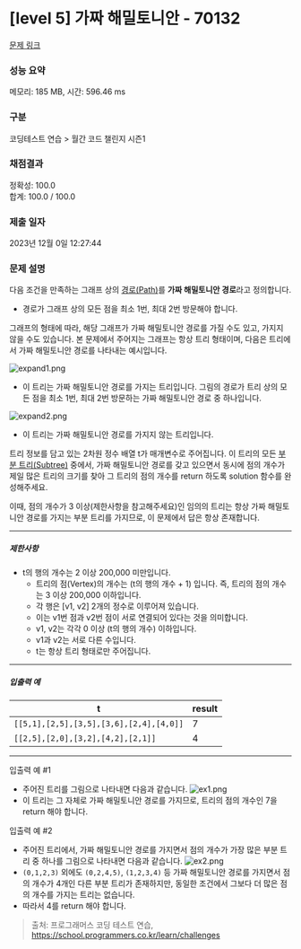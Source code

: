 # [level 5] 가짜 해밀토니안 - 70132 

[문제 링크](https://school.programmers.co.kr/learn/courses/30/lessons/70132) 

### 성능 요약

메모리: 185 MB, 시간: 596.46 ms

### 구분

코딩테스트 연습 > 월간 코드 챌린지 시즌1

### 채점결과

정확성: 100.0<br/>합계: 100.0 / 100.0

### 제출 일자

2023년 12월 0일 12:27:44

### 문제 설명

<p>다음 조건을 만족하는 그래프 상의 <a href="https://en.wikipedia.org/wiki/Path_(graph_theory)" target="_blank" rel="noopener">경로(Path)</a>를 <strong>가짜 해밀토니안 경로</strong>라고 정의합니다.</p>

<ul>
<li>경로가 그래프 상의 모든 점을 최소 1번, 최대 2번 방문해야 합니다.</li>
</ul>

<p>그래프의 형태에 따라, 해당 그래프가 가짜 해밀토니안 경로를 가질 수도 있고, 가지지 않을 수도 있습니다. 본 문제에서 주어지는 그래프는 항상 트리 형태이며, 다음은 트리에서 가짜 해밀토니안 경로를 나타내는 예시입니다.</p>

<p><img src="https://grepp-programmers.s3.ap-northeast-2.amazonaws.com/files/production/e2cd7da9-b86e-4946-b122-9f4672c3c075/expand1.png" title="" alt="expand1.png"></p>

<ul>
<li>이 트리는 가짜 해밀토니안 경로를 가지는 트리입니다. 그림의 경로가 트리 상의 모든 점을 최소 1번, 최대 2번 방문하는 가짜 해밀토니안 경로 중 하나입니다.</li>
</ul>

<p><img src="https://grepp-programmers.s3.ap-northeast-2.amazonaws.com/files/production/91670de9-624c-4e48-a763-da24a7fe0b14/expand2.png" title="" alt="expand2.png"></p>

<ul>
<li>이 트리는 가짜 해밀토니안 경로를 가지지 않는 트리입니다.</li>
</ul>

<p>트리 정보를 담고 있는 2차원 정수 배열 t가 매개변수로 주어집니다. 이 트리의 모든 <a href="https://en.wikipedia.org/wiki/Tree_(data_structure)#Terminology" target="_blank" rel="noopener">부분 트리(Subtree)</a> 중에서, 가짜 해밀토니안 경로를 갖고 있으면서 동시에 점의 개수가 제일 많은 트리의 크기를 찾아 그 트리의 점의 개수를 return 하도록 solution 함수를 완성해주세요.</p>

<p>이때, 점의 개수가 3 이상(제한사항을 참고해주세요)인 임의의 트리는 항상 가짜 해밀토니안 경로를 가지는 부분 트리를 가지므로, 이 문제에서 답은 항상 존재합니다.</p>

<hr>

<h5>제한사항</h5>

<ul>
<li>t의 행의 개수는 2 이상 200,000 미만입니다.

<ul>
<li>트리의 점(Vertex)의 개수는 (t의 행의 개수 + 1) 입니다. 즉, 트리의 점의 개수는 3 이상 200,000 이하입니다.</li>
<li>각 행은 [v1, v2] 2개의 정수로 이루어져 있습니다.</li>
<li>이는 v1번 점과 v2번 점이 서로 연결되어 있다는 것을 의미합니다.</li>
<li>v1, v2는 각각 0 이상 (t의 행의 개수) 이하입니다.</li>
<li>v1과 v2는 서로 다른 수입니다.</li>
<li>t는 항상 트리 형태로만 주어집니다.</li>
</ul></li>
</ul>

<hr>

<h5>입출력 예</h5>
<table class="table">
        <thead><tr>
<th>t</th>
<th>result</th>
</tr>
</thead>
        <tbody><tr>
<td><code>[[5,1],[2,5],[3,5],[3,6],[2,4],[4,0]]</code></td>
<td>7</td>
</tr>
<tr>
<td><code>[[2,5],[2,0],[3,2],[4,2],[2,1]]</code></td>
<td>4</td>
</tr>
</tbody>
      </table>
<hr>

<p>입출력 예 #1</p>

<ul>
<li>주어진 트리를 그림으로 나타내면 다음과 같습니다.
<img src="https://grepp-programmers.s3.ap-northeast-2.amazonaws.com/files/production/01d3d496-5cdd-4717-9b06-d1c70eb4788a/ex1.png" title="" alt="ex1.png"></li>
<li>이 트리는 그 자체로 가짜 해밀토니안 경로를 가지므로, 트리의 점의 개수인 7을 return 해야 합니다.</li>
</ul>

<p>입출력 예 #2</p>

<ul>
<li>주어진 트리에서, 가짜 해밀토니안 경로를 가지면서 점의 개수가 가장 많은 부분 트리 중 하나를 그림으로 나타내면 다음과 같습니다.
<img src="https://grepp-programmers.s3.ap-northeast-2.amazonaws.com/files/production/43eb6221-a5eb-4150-b4f6-1e0f1fb721d3/ex2.png" title="" alt="ex2.png"></li>
<li><code>(0,1,2,3)</code> 외에도 <code>(0,2,4,5)</code>, <code>(1,2,3,4)</code> 등 가짜 해밀토니안 경로를 가지면서 점의 개수가 4개인 다른 부분 트리가 존재하지만, 동일한 조건에서 그보다 더 많은 점의 개수를 가지는 트리는 없습니다.</li>
<li>따라서 4를 return 해야 합니다.</li>
</ul>


> 출처: 프로그래머스 코딩 테스트 연습, https://school.programmers.co.kr/learn/challenges